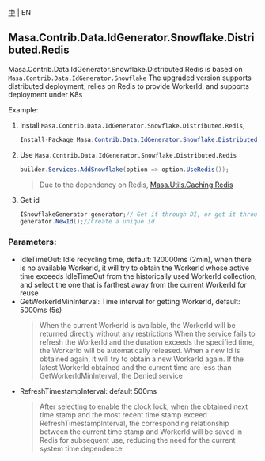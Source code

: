 [中](README.zh-CN.md) | EN

## Masa.Contrib.Data.IdGenerator.Snowflake.Distributed.Redis

Masa.Contrib.Data.IdGenerator.Snowflake.Distributed.Redis is based on `Masa.Contrib.Data.IdGenerator.Snowflake`
The upgraded version supports distributed deployment, relies on Redis to provide WorkerId, and supports deployment under K8s

Example:

1. Install `Masa.Contrib.Data.IdGenerator.Snowflake.Distributed.Redis`,

    ``` c#
    Install-Package Masa.Contrib.Data.IdGenerator.Snowflake.Distributed.Redis
    ```

2. Use `Masa.Contrib.Data.IdGenerator.Snowflake.Distributed.Redis`

    ``` C#
    builder.Services.AddSnowflake(option => option.UseRedis());
    ```

    > Due to the dependency on Redis, [Masa.Utils.Caching.Redis](https://github.com/masastack/MASA.Utils/tree/main/src/Caching/Masa.Utils.Caching.Redis)

3. Get id

    ``` C#
    ISnowflakeGenerator generator;// Get it through DI, or get it through IdGeneratorFactory.SnowflakeGenerator
    generator.NewId();//Create a unique id
    ```

### Parameters:

* IdleTimeOut: Idle recycling time, default: 120000ms (2min), when there is no available WorkerId, it will try to obtain the WorkerId whose active time exceeds IdleTimeOut from the historically used WorkerId collection, and select the one that is farthest away from the current WorkerId for reuse
* GetWorkerIdMinInterval: Time interval for getting WorkerId, default: 5000ms (5s)
  > When the current WorkerId is available, the WorkerId will be returned directly without any restrictions
  > When the service fails to refresh the WorkerId and the duration exceeds the specified time, the WorkerId will be automatically released. When a new Id is obtained again, it will try to obtain a new WorkerId again. If the latest WorkerId obtained and the current time are less than GetWorkerIdMinInterval, the Denied service
* RefreshTimestampInterval: default 500ms
  > After selecting to enable the clock lock, when the obtained next time stamp and the most recent time stamp exceed RefreshTimestampInterval, the corresponding relationship between the current time stamp and WorkerId will be saved in Redis for subsequent use, reducing the need for the current system time dependence